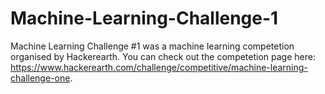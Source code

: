 # Machine-Learning-Challenge-1

Machine Learning Challenge #1 was a machine learning competetion organised by Hackerearth. You can check out the competetion page here: https://www.hackerearth.com/challenge/competitive/machine-learning-challenge-one.
